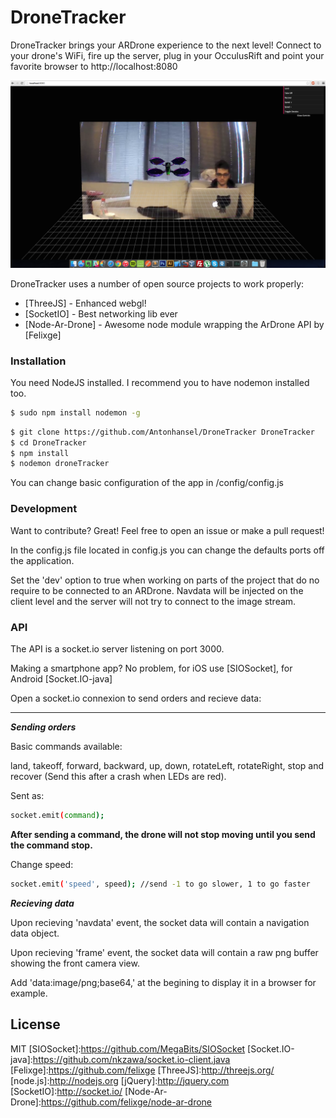 # DroneTracker

DroneTracker brings your ARDrone experience to the next level! Connect to your drone's WiFi, fire up the server, plug in your OcculusRift and point your favorite browser to http://localhost:8080

![alt tag](https://raw.githubusercontent.com/Antonhansel/DroneTracker/master/screen.png)

DroneTracker uses a number of open source projects to work properly:

* [ThreeJS] - Enhanced webgl!
* [SocketIO] - Best networking lib ever
* [Node-Ar-Drone] - Awesome node module wrapping the ArDrone API by [Felixge]

### Installation
You need NodeJS installed. I recommend you to have nodemon installed too.

```sh
$ sudo npm install nodemon -g
```
```sh
$ git clone https://github.com/Antonhansel/DroneTracker DroneTracker
$ cd DroneTracker
$ npm install
$ nodemon droneTracker
```

You can change basic configuration of the app in /config/config.js

### Development
Want to contribute? Great! Feel free to open an issue or make a pull request!

In the config.js file located in config.js you can change the defaults ports off the application.

Set the 'dev' option to true when working on parts of the project that do no require to be connected to an ARDrone. Navdata will be injected on the client level and the server will not try to connect to the image stream.

### API
The API is a socket.io server listening on port 3000.

Making a smartphone app? No problem, for iOS use [SIOSocket], for Android [Socket.IO-java]

Open a socket.io connexion to send orders and recieve data:

****

***Sending orders***

Basic commands available:

land, takeoff, forward, backward, up, down, rotateLeft, rotateRight, stop and recover (Send this after a crash when LEDs are red).

Sent as:

```sh
socket.emit(command);
```

__After sending a command, the drone will not stop moving until you send the command stop.__

Change speed:

```sh
socket.emit('speed', speed); //send -1 to go slower, 1 to go faster
```

***Recieving data***

Upon recieving 'navdata' event, the socket data will contain a navigation data object.

Upon recieving 'frame' event, the socket data will contain a raw png buffer showing the front camera view. 

Add 'data:image/png;base64,' at the begining to display it in a browser for example.


License
----
MIT
[SIOSocket]:https://github.com/MegaBits/SIOSocket
[Socket.IO-java]:https://github.com/nkzawa/socket.io-client.java
[Felixge]:https://github.com/felixge
[ThreeJS]:http://threejs.org/
[node.js]:http://nodejs.org
[jQuery]:http://jquery.com
[SocketIO]:http://socket.io/
[Node-Ar-Drone]:https://github.com/felixge/node-ar-drone
